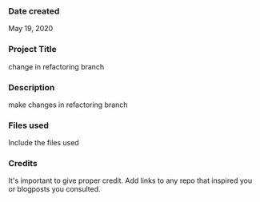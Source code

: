 ### Date created
May 19, 2020

### Project Title
change in refactoring branch

### Description
make changes in refactoring branch

### Files used
Include the files used

### Credits
It's important to give proper credit. Add links to any repo that inspired you or blogposts you consulted.


